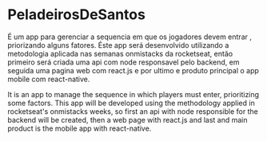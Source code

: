 # PeladeirosDeSantos
É um app para gerenciar a sequencia em que os jogadores devem entrar , priorizando alguns fatores.
Éste app será desenvolvido utilizando a metodologia aplicada nas semanas onmistacks da rocketseat, então primeiro será criada uma api com node responsavel pelo backend, em seguida uma pagina web com react.js e por ultimo e produto principal o app mobile com react-native.


It is an app to manage the sequence in which players must enter, prioritizing some factors.
This app will be developed using the methodology applied in rocketseat's onmistacks weeks, so first an api with node responsible for the backend will be created, then a web page with react.js and last and main product is the mobile app with react-native.
